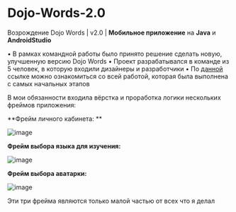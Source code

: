 # Dojo-Words-2.0
 Возрождение Dojo Words |  v2.0 | **Мобильное приложение** на **Java** и **AndroidStudio**

 • В рамках командной работы было принято решение сделать новую, улучшенную версию Dojo Words 
 • Проект разрабатывался в команде из 5 человек, в которую входили дизайнеры и разработчики
 • По [данной]([ссылка](https://www.figma.com/file/08qPSFN9P8WHyxOBxDYQFZ/Dojo.Words?type=whiteboard&node-id=0%3A1&t=wj2Ir0KHqfYkDS5Y-1)) ссылке можно ознакомиться со всей работой, которая была выполнена с самых начальных этапов

В мои обязанности входила вёрстка и проработка логики нескольких фреймов приложения:

**Фрейм личного кабинета: **

![image](https://github.com/HAR4A/Dojo-Words-2.0/assets/150113486/8b850add-0467-4f64-b1ad-0c0bacd8f6a2)


**Фрейм выбора языка для изучения:**

![image](https://github.com/HAR4A/Dojo-Words-2.0/assets/150113486/aa7353b9-53d5-41e9-9322-fc66ae13d04b)


**Фрейм выбора аватарки:**

![image](https://github.com/HAR4A/Dojo-Words-2.0/assets/150113486/3d44a01a-b3c2-4e85-a887-aed6b7bd3780)


Эти три фрейма являются только малой частью от всех что я делал
